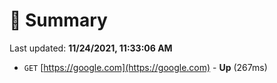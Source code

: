 # 📖 Summary
Last updated: **11/24/2021, 11:33:06 AM**

- `GET` [https://google.com](https://google.com) - **Up** (267ms)

